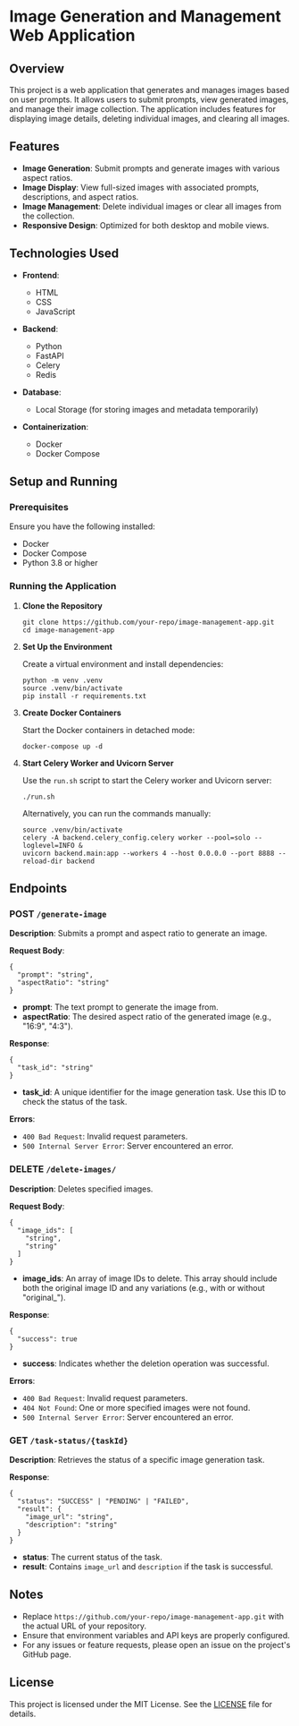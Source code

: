 # Image Generation and Management Web Application

## Overview

This project is a web application that generates and manages images based on user prompts. It allows users to submit prompts, view generated images, and manage their image collection. The application includes features for displaying image details, deleting individual images, and clearing all images.

## Features

- **Image Generation**: Submit prompts and generate images with various aspect ratios.
- **Image Display**: View full-sized images with associated prompts, descriptions, and aspect ratios.
- **Image Management**: Delete individual images or clear all images from the collection.
- **Responsive Design**: Optimized for both desktop and mobile views.

## Technologies Used

- **Frontend**:
  - HTML
  - CSS
  - JavaScript

- **Backend**:
  - Python
  - FastAPI
  - Celery
  - Redis

- **Database**: 
  - Local Storage (for storing images and metadata temporarily)

- **Containerization**:
  - Docker
  - Docker Compose

## Setup and Running

### Prerequisites

Ensure you have the following installed:
- Docker
- Docker Compose
- Python 3.8 or higher

### Running the Application

1. **Clone the Repository**

   ```
   git clone https://github.com/your-repo/image-management-app.git
   cd image-management-app
   ```

2. **Set Up the Environment**

   Create a virtual environment and install dependencies:

   ```
   python -m venv .venv
   source .venv/bin/activate
   pip install -r requirements.txt
   ```

3. **Create Docker Containers**

   Start the Docker containers in detached mode:

   ```
   docker-compose up -d
   ```

4. **Start Celery Worker and Uvicorn Server**

   Use the `run.sh` script to start the Celery worker and Uvicorn server:

   ```
   ./run.sh
   ```

   Alternatively, you can run the commands manually:

   ```
   source .venv/bin/activate
   celery -A backend.celery_config.celery worker --pool=solo --loglevel=INFO &
   uvicorn backend.main:app --workers 4 --host 0.0.0.0 --port 8888 --reload-dir backend
   ```

## Endpoints

### POST `/generate-image`

**Description**: Submits a prompt and aspect ratio to generate an image.

**Request Body**:

  ```
  {
    "prompt": "string",
    "aspectRatio": "string"
  }
  ```

  - **prompt**: The text prompt to generate the image from.
  - **aspectRatio**: The desired aspect ratio of the generated image (e.g., "16:9", "4:3").

**Response**:

  ```
  {
    "task_id": "string"
  }
  ```

  - **task_id**: A unique identifier for the image generation task. Use this ID to check the status of the task.

**Errors**:
- `400 Bad Request`: Invalid request parameters.
- `500 Internal Server Error`: Server encountered an error.

### DELETE `/delete-images/`

**Description**: Deletes specified images.

**Request Body**:

  ```
  {
    "image_ids": [
      "string",
      "string"
    ]
  }
  ```

  - **image_ids**: An array of image IDs to delete. This array should include both the original image ID and any variations (e.g., with or without "original_").

**Response**:

  ```
  {
    "success": true
  }
  ```

  - **success**: Indicates whether the deletion operation was successful.

**Errors**:
- `400 Bad Request`: Invalid request parameters.
- `404 Not Found`: One or more specified images were not found.
- `500 Internal Server Error`: Server encountered an error.

### GET `/task-status/{taskId}`

**Description**: Retrieves the status of a specific image generation task.

**Response**:

  ```
  {
    "status": "SUCCESS" | "PENDING" | "FAILED",
    "result": {
      "image_url": "string",
      "description": "string"
    }
  }
  ```

  - **status**: The current status of the task.
  - **result**: Contains `image_url` and `description` if the task is successful.

## Notes

- Replace `https://github.com/your-repo/image-management-app.git` with the actual URL of your repository.
- Ensure that environment variables and API keys are properly configured.
- For any issues or feature requests, please open an issue on the project's GitHub page.

## License

This project is licensed under the MIT License. See the [LICENSE](LICENSE) file for details.

